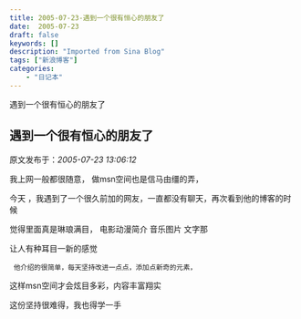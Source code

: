 ```yaml
---
title: 2005-07-23-遇到一个很有恒心的朋友了
date:  2005-07-23
draft: false
keywords: []
description: "Imported from Sina Blog"
tags: ["新浪博客"]
categories: 
    - "日记本"
---
```

遇到一个很有恒心的朋友了
## 遇到一个很有恒心的朋友了

 原文发布于：*2005-07-23 13:06:12*

   我上网一般都很随意， 做msn空间也是信马由缰的弄，

 

今天 ，我遇到了一个很久前加的网友，一直都没有聊天，再次看到他的博客的时候

 

觉得里面真是琳琅满目， 电影动漫简介 音乐图片 文字那

 

让人有种耳目一新的感觉

 

     他介绍的很简单，每天坚持改进一点点，添加点新奇的元素，

 

这样msn空间才会炫目多彩，内容丰富翔实

 

  这份坚持很难得，我也得学一手


